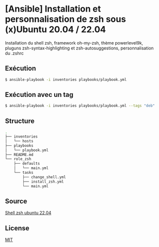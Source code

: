 # [Ansible] Installation et personnalisation de zsh sous (x)Ubuntu 20.04 / 22.04


Installation du shell zsh, framework oh-my-zsh, thème powerlevel9k, pluguns zsh-syntax-highlighting et zsh-autosuggestions, personnalisation du .zshrc


## Exécution

```bash
$ ansible-playbook -i inventories playbooks/playbook.yml
```

## Exécution avec un tag

```bash
$ ansible-playbook -i inventories playbooks/playbook.yml --tags "deb"
```

## Structure

```bash
.
├── inventories
│   └── hosts
├── playbooks
│   └── playbook.yml
├── README.md
└── role_zsh
    ├── defaults
    │   └── main.yml
    └── tasks
        ├── change_shell.yml
        ├── install_zsh.yml
        └── main.yml
```


## Source

[Shell zsh ubuntu 22.04](https://it.izero.fr/ansible-installation-et-personnalisation-de-zsh-sur-xubuntu-20-04/)

## License

[MIT](https://choosealicense.com/licenses/mit/)

